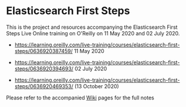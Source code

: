 # Elasticsearch First Steps

This is the project and resources accompanying the Elasticsearch First Steps Live Online training on O'Reilly on 11 May 2020 and 02 July  2020.

- https://learning.oreilly.com/live-training/courses/elasticsearch-first-steps/0636920387459/ 11 May 2020

- https://learning.oreilly.com/live-training/courses/elasticsearch-first-steps/0636920394693/ 02 July 2020
 
- https://learning.oreilly.com/live-training/courses/elasticsearch-first-steps/0636920469353/ (13 October 2020)

Please refer to the accompanied [Wiki](https://github.com/madhusudhankonda/elasticsearch-first-steps/wiki) pages for the full notes

